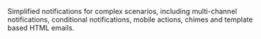 Simplified notifications for complex scenarios, including multi-channel notifications, conditional notifications, mobile actions, chimes and template based HTML emails.

